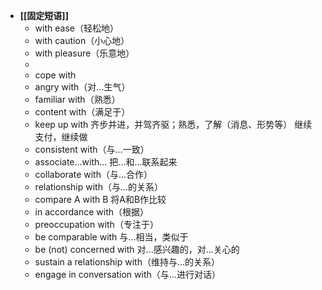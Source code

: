 - **[[固定短语]]**
	- with ease（轻松地）
	- with caution（小心地）
	- with pleasure（乐意地）
	-
	- cope with
	- angry with（对...生气）
	- familiar with（熟悉）
	- content with（满足于）
	- keep up with 齐步并进，并驾齐驱；熟悉，了解（消息、形势等） 继续支付，继续做
	- consistent with（与...一致）
	- associate...with... 把...和...联系起来
	- collaborate with（与...合作）
	- relationship with（与...的关系）
	- compare A with B 将A和B作比较
	- in accordance with（根据）
	- preoccupation with（专注于）
	- be comparable with 与…相当，类似于
	- be (not) concerned with 对...感兴趣的，对...关心的
	- sustain a relationship with（维持与...的关系）
	- engage in conversation with（与...进行对话）